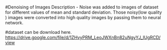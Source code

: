#Denoising of Images
Description - 
Noise was added to images of dataset for different values of mean and standard deviation. 
Those noisy(low quality ) images were converted into high quality images by passing them to neural network.

#dataset can be download here.
https://drive.google.com/file/d/1ZHvyPRM_LeoJWXnBn82uNgyYJ_IUgRCD/view





 
